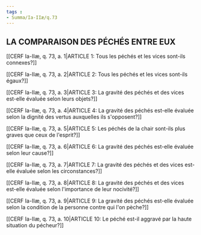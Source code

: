 ```yaml
---
tags : 
- Summa/Ia-IIæ/q.73
---
```


## LA COMPARAISON DES PÉCHÉS ENTRE EUX

[[CERF Ia-IIæ, q. 73, a. 1|ARTICLE 1: Tous les péchés et les vices sont-ils connexes?]]

[[CERF Ia-IIæ, q. 73, a. 2|ARTICLE 2: Tous les péchés et les vices sont-ils égaux?]]

[[CERF Ia-IIæ, q. 73, a. 3|ARTICLE 3: La gravité des péchés et des vices est-elle évaluée selon leurs objets?]]

[[CERF Ia-IIæ, q. 73, a. 4|ARTICLE 4: La gravité des péchés est-elle évaluée selon la dignité des vertus auxquelles ils s'opposent?]]

[[CERF Ia-IIæ, q. 73, a. 5|ARTICLE 5: Les péchés de la chair sont-ils plus graves que ceux de l'esprit?]]

[[CERF Ia-IIæ, q. 73, a. 6|ARTICLE 6: La gravité des péchés est-elle évaluée selon leur cause?]]

[[CERF Ia-IIæ, q. 73, a. 7|ARTICLE 7: La gravité des péchés et des vices est-elle évaluée selon les circonstances?]]

[[CERF Ia-IIæ, q. 73, a. 8|ARTICLE 8: La gravité des péchés et des vices est-elle évaluée selon l'importance de leur nocivité?]]

[[CERF Ia-IIæ, q. 73, a. 9|ARTICLE 9: La gravité des péchés est-elle évaluée selon la condition de la personne contre qui l'on pèche?]]

[[CERF Ia-IIæ, q. 73, a. 10|ARTICLE 10: Le péché est-il aggravé par la haute situation du pécheur?]]

